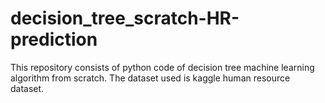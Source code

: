 # decision_tree_scratch-HR-prediction

This repository consists of python code of decision tree machine learning algorithm from scratch. 
The dataset used is kaggle human resource dataset.
